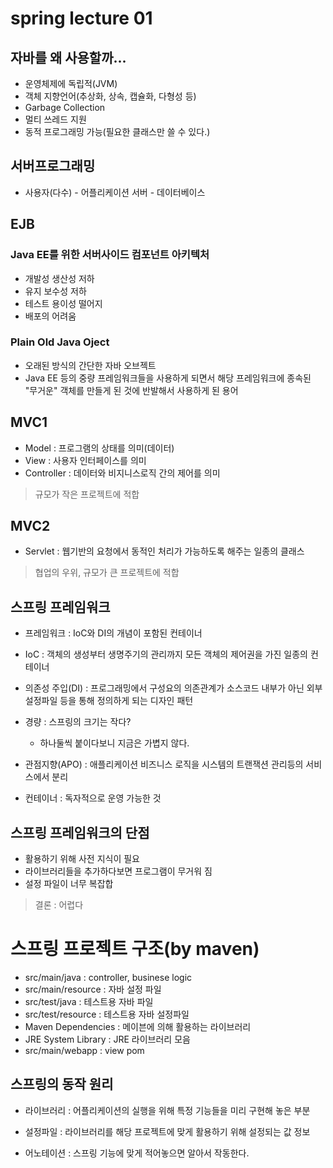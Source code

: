 # spring lecture 01

## 자바를 왜 사용할까...
- 운영체제에 독립적(JVM)
- 객체 지향언어(추상화, 상속, 캡슐화, 다형성 등)
- Garbage Collection
- 멀티 쓰레드 지원
- 동적 프로그래밍 가능(필요한 클래스만 쓸 수 있다.)

## 서버프로그래밍
 - 사용자(다수) - 어플리케이션 서버 - 데이터베이스

## EJB

### Java EE를 위한 서버사이드 컴포넌트 아키텍처
- 개발성 생산성 저하
- 유지 보수성 저하
- 테스트 용이성 떨어지
- 배포의 어려움

### Plain Old Java Oject
- 오래된 방식의 간단한 자바 오브젝트
- Java EE 등의 중량 프레임워크들을 사용하게 되면서 해당 프레임워크에 종속된 "무거운" 객체를 만들게 된 것에 반발해서 사용하게 된 용어

## MVC1
- Model : 프로그램의 상태를 의미(데이터)
- View : 사용자 인터페이스를 의미
- Controller : 데이터와 비지니스로직 간의 제어를 의미

> 규모가 작은 프로젝트에 적합

## MVC2
- Servlet : 웹기반의 요청에서 동적인 처리가 가능하도록 해주는 일종의 클래스

> 협업의 우위, 규모가 큰 프로젝트에 적합

## 스프링 프레임워크
- 프레임워크 : IoC와 DI의 개념이 포함된 컨테이너

- IoC : 객체의 생성부터 생명주기의 관리까지 모든 객체의 제어권을 가진 일종의 컨테이너

-  의존성 주입(DI) : 프로그래밍에서 구성요의 의존관계가 소스코드 내부가 아닌 외부 설정파일 등을 통해 정의하게 되는 디자인 패턴

- 경량 : 스프링의 크기는 작다?
     - 하나둘씩 붙이다보니 지금은 가볍지 않다.

- 관점지향(APO) : 애플리케이션 비즈니스 로직을 시스템의 트랜잭션 관리등의 서비스에서 분리

- 컨테이너 : 독자적으로 운영 가능한 것

## 스프링 프레임워크의 단점
- 활용하기 위해 사전 지식이 필요
- 라이브러리들을 추가하다보면 프로그램이 무거워 짐
- 설정 파일이 너무 복잡합
> 결론 :  어렵다

# 스프링 프로젝트 구조(by maven)
- src/main/java : controller, businese logic
- src/main/resource : 자바 설정 파일
- src/test/java : 테스트용 자바 파일
- src/test/resource : 테스트용 자바 설정파일
- Maven Dependencies : 메이븐에 의해 활용하는 라이브러리
- JRE System Library : JRE 라이브러리 모음
- src/main/webapp : view pom

## 스프링의 동작 원리
- 라이브러리 : 어플리케이션의 실행을 위해 특정 기능들을 미리 구현해 놓은 부분

- 설정파일 : 라이브러리를 해당 프로젝트에 맞게 활용하기 위해 설정되는 값 정보

- 어노테이션 : 스프링 기능에 맞게 적어놓으면 알아서 작동한다.


